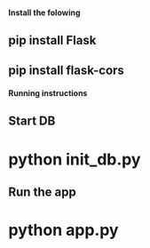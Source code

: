 #### Install the folowing 
## pip install Flask
## pip install flask-cors

#### Running instructions 
## Start DB
# python init_db.py
## Run the app
# python app.py